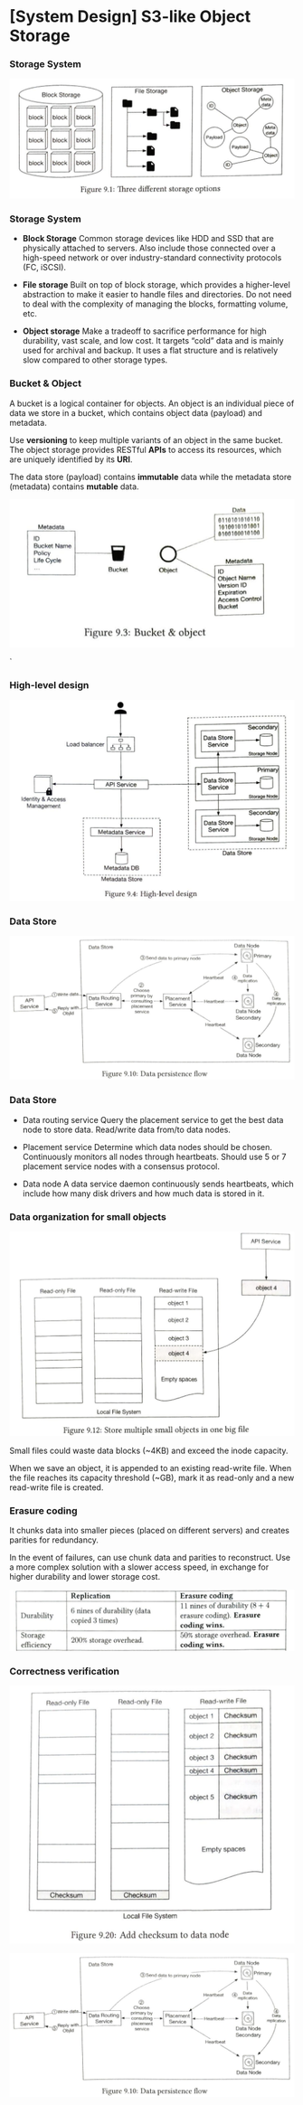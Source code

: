 # [System Design] S3-like Object Storage

### Storage System

![Untitled](%5BSystem%20Design%5D%20S3-like%20Object%20Storage%20eb186cb6321149fdb9dca2454ce42924/Untitled.png)

### Storage System

- **Block Storage**
Common storage devices like HDD and SSD that are physically attached to servers. Also include those connected over a high-speed network or over industry-standard connectivity protocols (FC, iSCSI).

- **File storage**
Built on top of block storage, which provides a higher-level abstraction to make it easier to handle files and directories. Do not need to deal with the complexity of managing the blocks, formatting volume, etc.

- **Object storage**
Make a tradeoff to sacrifice performance for high durability, vast scale, and low cost. It targets “cold” data and is mainly used for archival and backup. It uses a flat structure and is relatively slow compared to other storage types.

### Bucket & Object

A bucket is a logical container for objects. An object is an individual piece of data we store in a bucket, which contains object data (payload) and metadata. 

Use **versioning** to keep multiple variants of an object in the same bucket. The object storage provides RESTful **APIs** to access its resources, which are uniquely identified by its **URI**.

The data store (payload) contains **immutable** data while the metadata store (metadata) contains **mutable** data.

![Untitled](%5BSystem%20Design%5D%20S3-like%20Object%20Storage%20eb186cb6321149fdb9dca2454ce42924/Untitled%201.png)

`

### High-level design

![Untitled](%5BSystem%20Design%5D%20S3-like%20Object%20Storage%20eb186cb6321149fdb9dca2454ce42924/Untitled%202.png)

### Data Store

![Untitled](%5BSystem%20Design%5D%20S3-like%20Object%20Storage%20eb186cb6321149fdb9dca2454ce42924/Untitled%203.png)

### Data Store

- Data routing service
Query the placement service to get the best data node to store data.
Read/write data from/to data nodes.

- Placement service
Determine which data nodes should be chosen. Continuously monitors all nodes through heartbeats. Should use 5 or 7 placement service nodes with a consensus protocol.

- Data node
A data service daemon continuously sends heartbeats, which include how many disk drivers and how much data is stored in it.

### Data organization for small objects

![Untitled](%5BSystem%20Design%5D%20S3-like%20Object%20Storage%20eb186cb6321149fdb9dca2454ce42924/Untitled%204.png)

Small files could waste data blocks (~4KB) and exceed the inode capacity.

When we save an object, it is appended to an existing read-write file. When the file reaches its capacity threshold (~GB), mark it as read-only and a new read-write file is created.

### Erasure coding

It chunks data into smaller pieces (placed on different servers) and creates parities for redundancy. 

In the event of failures, can use chunk data and parities to reconstruct. Use a more complex solution with a slower access speed, in exchange for higher durability and lower storage cost. 

![Untitled](%5BSystem%20Design%5D%20S3-like%20Object%20Storage%20eb186cb6321149fdb9dca2454ce42924/Untitled%205.png)

### Correctness verification

![Untitled](%5BSystem%20Design%5D%20S3-like%20Object%20Storage%20eb186cb6321149fdb9dca2454ce42924/Untitled%206.png)

![Untitled](%5BSystem%20Design%5D%20S3-like%20Object%20Storage%20eb186cb6321149fdb9dca2454ce42924/Untitled%207.png)
